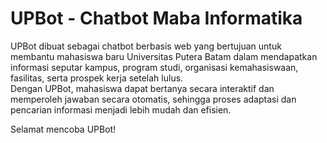 # UPBot - Chatbot Maba Informatika

UPBot dibuat sebagai chatbot berbasis web yang bertujuan untuk membantu mahasiswa baru Universitas Putera Batam dalam mendapatkan informasi seputar kampus, program studi, organisasi kemahasiswaan, fasilitas, serta prospek kerja setelah lulus.  
Dengan UPBot, mahasiswa dapat bertanya secara interaktif dan memperoleh jawaban secara otomatis, sehingga proses adaptasi dan pencarian informasi menjadi lebih mudah dan efisien.

Selamat mencoba UPBot!
